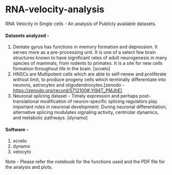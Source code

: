 # RNA-velocity-analysis
RNA Velocity in Single cells -  An analysis of Publicly available datasets.

#### Datasets analyzed - 
1. Dentate gyrus has functions in memory formation and depression. It serves more as a pre-processing unit. It is one of a select few brain structures known to have significant rates of adult neurogenesis in many species of mammals, from rodents to primates. It is a site for new cells formation throughout life in the brain. [scvelo]
2. HNSCs are Multipotent cells which are able to self-renew and proliferate without limit, to produce progeny cells which terminally differentiate into neurons, astrocytes and oligodendrocytes.[zenodo - https://zenodo.org/record/5712100#.Yl94T_PMJhE]
3. Neuronal splicing dataset - Timely expression and perhaps post-translational modification of neuron-specific splicing regulators play important roles in neuronal development. During neuronal differentiation, alternative splicing modulates signaling activity, centriolar dynamics, and metabolic pathways. [dynamo]

#### Software - 
1. scvelo
2. dynamo
3. velocyto

Note - Please refer the notebook for the functions used and the PDF file for the analysis and plots.
